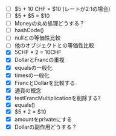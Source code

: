 - [ ] $5 + 10 CHF = $10 (レートが2:1の場合)
- [ ] $5 + $5 = $10
- [ ] Moneyの丸め処理どうする？
- [ ] hashCode()
- [ ] nullとの等価性比較
- [ ] 他のオブジェクトとの等価性比較
- [x] 5CHF * 2 = 10CHF
- [x] DollarとFrancの重複
- [x] equalsの一般化
- [x] timesの一般化
- [x] FrancとDollarを比較する
- [x] 通貨の概念
- [x] testFrancMultiplicationを削除する?
- [x] equals()
- [x] $5 * 2 = $10
- [x] amountをprivateにする
- [x] Dollarの副作用どうする？
